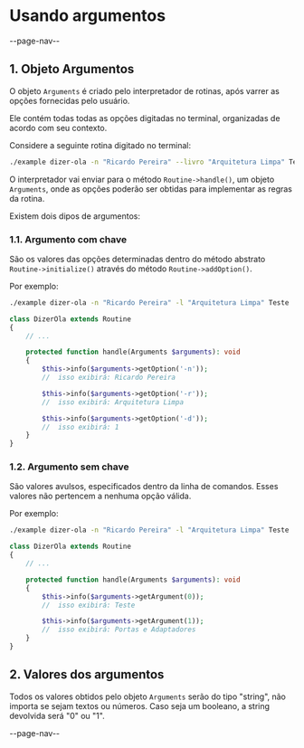 # Usando argumentos

--page-nav--

## 1. Objeto Argumentos

O objeto `Arguments` é criado pelo interpretador de rotinas, após varrer as opções
fornecidas pelo usuário.

Ele contém todas todas as opções digitadas no terminal, organizadas de acordo com seu contexto.

Considere a seguinte rotina digitado no terminal:

```bash
./example dizer-ola -n "Ricardo Pereira" --livro "Arquitetura Limpa" Teste 'Portas e Adaptadores' --dev
```

O interpretador vai enviar para o método `Routine->handle()`, um objeto `Arguments`, onde as opções poderão ser obtidas para implementar as regras da rotina.

Existem dois dipos de argumentos:

### 1.1. Argumento com chave

São os valores das opções determinadas dentro do método abstrato `Routine->initialize()` através do método `Routine->addOption()`.

Por exemplo:

```bash
./example dizer-ola -n "Ricardo Pereira" -l "Arquitetura Limpa" Teste 'Portas e Adaptadores' -d
```

```php
class DizerOla extends Routine
{
    // ...

    protected function handle(Arguments $arguments): void
    {
        $this->info($arguments->getOption('-n'));
        //  isso exibirá: Ricardo Pereira

        $this->info($arguments->getOption('-r'));
        //  isso exibirá: Arquitetura Limpa

        $this->info($arguments->getOption('-d'));
        //  isso exibirá: 1
    }
}
```

### 1.2. Argumento sem chave

São valores avulsos, especificados dentro da linha de comandos.
Esses valores não pertencem a nenhuma opção válida.

Por exemplo:

```bash
./example dizer-ola -n "Ricardo Pereira" -l "Arquitetura Limpa" Teste 'Portas e Adaptadores' -d
```

```php
class DizerOla extends Routine
{
    // ...

    protected function handle(Arguments $arguments): void
    {
        $this->info($arguments->getArgument(0));
        //  isso exibirá: Teste

        $this->info($arguments->getArgument(1));
        //  isso exibirá: Portas e Adaptadores
    }
}
```

## 2. Valores dos argumentos

Todos os valores obtidos pelo objeto `Arguments` serão do tipo "string", não
importa se sejam textos ou números. Caso seja um booleano, a string devolvida
será "0" ou "1".

--page-nav--
